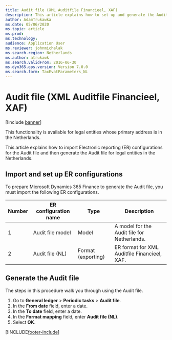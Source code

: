 ```yaml
---
title: Audit file (XML Auditfile Financieel, XAF)
description: This article explains how to set up and generate the Audit file for legal entities in the Netherlands.
author: AdamTrukawka
ms.date: 05/06/2020
ms.topic: article
ms.prod: 
ms.technology: 
audience: Application User
ms.reviewer: johnmichalak
ms.search.region: Netherlands
ms.author: atrukawk
ms.search.validFrom: 2016-06-30
ms.dyn365.ops.version: Version 7.0.0
ms.search.form: TaxEvatParameters_NL
---
```

# Audit file (XML Auditfile Financieel, XAF)

[!include [banner](../../includes/banner.md)]

This functionality is available for legal entities whose primary address is in the Netherlands.

This article explains how to import Electronic reporting (ER) configurations for the Audit file and then generate the Audit file for legal entities in the Netherlands.

## Import and set up ER configurations

To prepare Microsoft Dynamics 365 Finance to generate the Audit file, you must import the following ER configurations.

| Number | ER configuration name         | Type                                 | Description |
|--------|-------------------------------|--------------------------------------|-------------|
| 1      | Audit file model              | Model                                | A model for the Audit file for Netherlands. |
| 2      | Audit file (NL)               | Format (exporting)                   | ER format for XML Auditfile Financieel, XAF. |

## Generate the Audit file

The steps in this procedure walk you through using the Audit file.

1. Go to **General ledger** > **Periodic tasks** > **Audit file**.
2. In the **From date** field, enter a date. 
3. In the **To date** field, enter a date. 
4. In the **Format mapping** field, enter **Audit file (NL)**.
5. Select **OK**.


[!INCLUDE[footer-include](../../../includes/footer-banner.md)]
